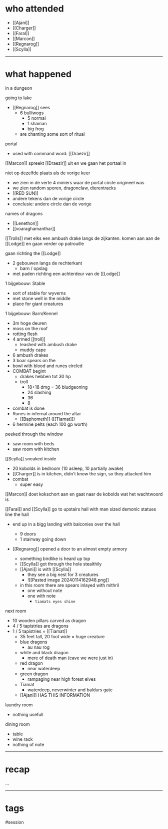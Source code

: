 # who attended

- [[Ajani]]
- [[Charger]]
- [[Faral]]
- [[Marcon]]
- [[Regnarog]]
- [[Scylla]]

---
# what happened

in a dungeon

going to lake
- [[Regnarog]] sees
	- 6 bulliwogs
		- 5 normal
		- 1 shaman
		- big frog
	- are chanting some sort of ritual

portal
- used with command word: [[Draezir]]

[[Marcon]] spreekt [[Draezir]] uit en we gaan het portaal in

niet op dezelfde plaats als de vorige keer
- we zien in de verte 4 miniers waar de portal circle origineel was
- we zien random sporen, dragonclaw, dierentracks
- [[RED SUN]]
- andere tekens dan de vorige circle
- conclusie: andere circle dan de vorige

names of dragons
- [[Lenethon]]
- [[voaraghamanthar]]

[[Trolls]] met elks een ambush drake langs de zijkanten. komen aan aan de [[Lodge]] en gaan verder op patrouille 

gaan richting the [[Lodge]]
- 2 gebouwen langs de rechterkant
	- barn / opslag
- met paden richting een achterdeur van de [[Lodge]]

1 bijgebouw: Stable
- sort of stable for wyverns
- met stone well in the middle
- place for giant creatures

1 bijgebouw: Barn/Kennel
- 3m hoge deuren
- moss on the roof
- rotting flesh
- 4 armed [[troll]]
	- leashed with ambush drake
	- muddy cape
- 6 ambush drakes
- 3 boar spears on the 
- bowl with blood and runes circled 
- COMBAT begint
	- drakes hebben tot 30 hp
	- troll
		- 18+18 dmg = 36 bludgeoning
		- 24 slashing
		- 36
		- 8
- combat is done
- Runes in infernal around the altar
	- [[Baphometh]]
([[Tiamat]])
- 6 hermine pelts (each 100 gp worth)

peeked through the window
- saw room with beds
- saw room with kitchen

[[Scylla]] sneaked inside 
- 20 kobolds in bedroom (10 asleep, 10 partially awake)
- [[Charger]] is in kitchen, didn't know the sign, so they attacked him
- combat
	-  super easy


[[Marcon]] doet kokschort aan en gaat naar de kobolds wat het wachtwoord is

[[Faral]] and [[Scylla]] go to upstairs hall with man sized demonic statues line the hall
- end up in a bigg landing with balconies over the hall 
	- 9 doors
	- 1 stairway going down

- [[Regnarog]] opened a door to an almost empty armory
	- something birdlike is heard up top
	- [[Scylla]] got through the hole stealthily
	- [[Ajani]] is with [[Scylla]]
		- they see a big nest for 3 creatures
		- ![[Pasted image 20240114162948.png]]
	- in this room there are spears inlayed with mithril
		- one without note
		- one with note
			- `tiamats eyes shine`

next room
- 10 wooden pillars carved as dragon
- 4 / 5 tapistries are dragons
- 1 / 5 tapistries = [[Tiamat]]
	- 35 feet tall, 20 foot wide = huge creature
	- blue dragons
		- au nau rog
	- white and black dragon
		- mere of death man (cave we were just in)
	- red dragon
		- near waterdeep
	- green dragon
		- rampaging near high forest elves
	- Tiamat
		- waterdeep, neverwinter and baldurs gate
	- [[Ajani]] HAS THIS INFORMATION

laundry room
- nothing usefull

dining room
- table
- wine rack
- nothing of note





---
# recap

...

---
# tags

#session